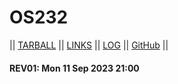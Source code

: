 # OS232

|| [TARBALL](SandBox/tegar-wahyu.tar.xz) || [LINKS](LINKS/) || [LOG](TXT/mylog.txt) || [GitHub](https://github.com/tegar-wahyu/os232/) ||

#### REV01: Mon 11 Sep 2023 21:00
